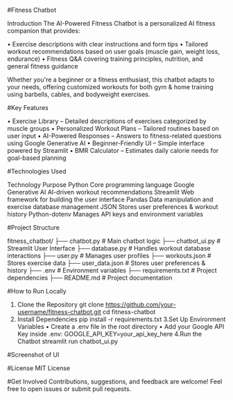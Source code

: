 #Fitness Chatbot

Introduction
The AI-Powered Fitness Chatbot is a personalized AI fitness companion that provides:

• Exercise descriptions with clear instructions and form tips
• Tailored workout recommendations based on user goals (muscle gain, weight loss, endurance)
• Fitness Q&A covering training principles, nutrition, and general fitness guidance

Whether you're a beginner or a fitness enthusiast, this chatbot adapts to your needs, offering customized workouts for both gym & home training using barbells, cables, and bodyweight exercises.

#Key Features

• Exercise Library – Detailed descriptions of exercises categorized by muscle groups
• Personalized Workout Plans – Tailored routines based on user input
• AI-Powered Responses – Answers to fitness-related questions using Google Generative AI
• Beginner-Friendly UI – Simple interface powered by Streamlit
• BMR Calculator – Estimates daily calorie needs for goal-based planning

#Technologies Used

Technology	Purpose
Python	Core programming language
Google Generative AI	AI-driven workout recommendations
Streamlit	Web framework for building the user interface
Pandas	Data manipulation and exercise database management
JSON	Stores user preferences & workout history
Python-dotenv	Manages API keys and environment variables

#Project Structure

fitness_chatbot/
├── chatbot.py          # Main chatbot logic
├── chatbot_ui.py       # Streamlit User Interface
├── database.py         # Handles workout database interactions
├── user.py             # Manages user profiles
├── workouts.json       # Stores exercise data
├── user_data.json      # Stores user preferences & history
├── .env                # Environment variables
├── requirements.txt    # Project dependencies
├── README.md           # Project documentation

#How to Run Locally

1. Clone the Repository
git clone https://github.com/your-username/fitness-chatbot.git
cd fitness-chatbot
2. Install Dependencies
pip install -r requirements.txt
3.Set Up Environment Variables
• Create a .env file in the root directory
• Add your Google API Key inside .env:
GOOGLE_API_KEY=your_api_key_here
4.Run the Chatbot
streamlit run chatbot_ui.py

#Screenshot of UI



#License
MIT License

#Get Involved
Contributions, suggestions, and feedback are welcome! Feel free to open issues or submit pull requests.

